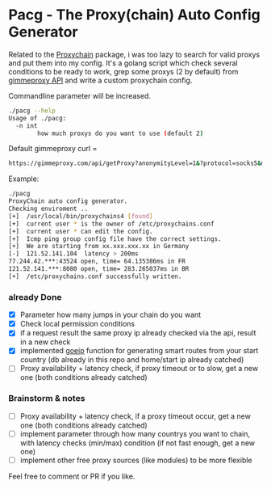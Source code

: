 # Pacg - The Proxy(chain) Auto Config Generator

Related to the [Proxychain](https://github.com/rofl0r/proxychains-ng) package, i was too lazy to search for valid proxys and put them into my config. It's a golang script which check several conditions to be ready to work, grep some proxys (2 by default) from [gimmeproxy API](https://gimmeproxy.com/) and write a custom proxychain config. 

Commandline parameter will be increased.
```bash
./pacg --help             
Usage of ./pacg:
  -n int
    	how much proxys do you want to use (default 2)
```
Default gimmeproxy curl = 
```bash
https://gimmeproxy.com/api/getProxy?anonymityLevel=1&?protocol=socks5&maxCheckPeriod=300
```
 
Example:
```bash
./pacg       
ProxyChain auto config generator.
Checking enviroment ..
[+]  /usr/local/bin/proxychains4 [found]
[+]  current user * is the owner of /etc/proxychains.conf
[+]  current user * can edit the config.
[+]  Icmp ping group config file have the correct settings.
[+]  We are starting from xx.xxx.xxx.xx in Germany
[-]  121.52.141.104  latency > 200ms
77.244.42.***:43524 open, time= 64.135386ms in FR
121.52.141.***:8080 open, time= 283.265037ms in BR
[+]  /etc/proxychains.conf successfully written.
```

### already Done
- [x] Parameter how many jumps in your chain do you want
- [x] Check local permission conditions
- [x] if a request result the same proxy ip already checked via the api, result in a new check 
- [x] implemented [goeip](https://github.com/rainycape/geoip) function for generating smart routes from your start country (db already in this repo and home/start ip already catched)
- [ ] Proxy availability + latency check, if proxy timeout or to slow, get a new one (both conditions already catched)

### Brainstorm & notes
- [ ] Proxy availability + latency check, if a proxy timeout occur, get a new one (both conditions already catched)
- [ ] implement parameter through how many countrys you want to chain, with latency checks (min/max) condition (if not fast enough, get a new one)
- [ ] implement other free proxy sources (like modules) to be more flexible

Feel free to comment or PR if you like.
